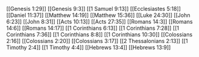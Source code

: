[[Genesis 1:29]]
[[Genesis 9:3]]
[[1 Samuel 9:13]]
[[Ecclesiastes 5:18]]
[[Daniel 11:37]]
[[Matthew 14:19]]
[[Matthew 15:36]]
[[Luke 24:30]]
[[John 6:23]]
[[John 8:31]]
[[Acts 10:13]]
[[Acts 27:35]]
[[Romans 14:3]]
[[Romans 14:6]]
[[Romans 14:17]]
[[1 Corinthians 6:13]]
[[1 Corinthians 7:28]]
[[1 Corinthians 7:36]]
[[1 Corinthians 8:8]]
[[1 Corinthians 10:30]]
[[Colossians 2:16]]
[[Colossians 2:20]]
[[Colossians 3:17]]
[[2 Thessalonians 2:13]]
[[1 Timothy 2:4]]
[[1 Timothy 4:4]]
[[Hebrews 13:4]]
[[Hebrews 13:9]]
